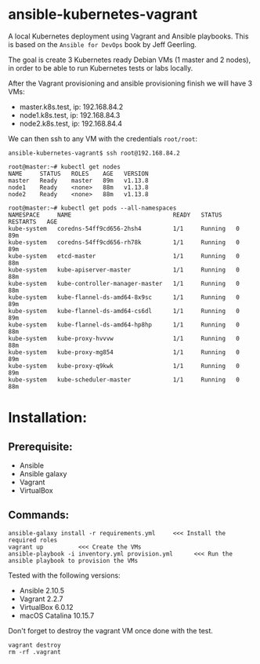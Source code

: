 # ansible-kubernetes-vagrant
A local Kubernetes deployment using Vagrant and Ansible playbooks.
This is based on the  `Ansible for DevOps` book by Jeff Geerling.

The goal is create 3 Kubernetes ready Debian VMs (1 master and 2 nodes), 
in order to be able to run Kubernetes tests or labs locally. 

After the Vagrant provisioning and ansible provisioning finish we will have 3 VMs: 
* master.k8s.test, ip: 192.168.84.2
* node1.k8s.test, ip: 192.168.84.3
* node2.k8s.test, ip: 192.168.84.4

We can then ssh to any VM with the credentials `root/root`:
```
ansible-kubernetes-vagrant$ ssh root@192.168.84.2

root@master:~# kubectl get nodes
NAME     STATUS   ROLES    AGE   VERSION
master   Ready    master   89m   v1.13.8
node1    Ready    <none>   88m   v1.13.8
node2    Ready    <none>   88m   v1.13.8

root@master:~# kubectl get pods --all-namespaces
NAMESPACE     NAME                             READY   STATUS    RESTARTS   AGE
kube-system   coredns-54ff9cd656-2hsh4         1/1     Running   0          89m
kube-system   coredns-54ff9cd656-rh78k         1/1     Running   0          89m
kube-system   etcd-master                      1/1     Running   0          88m
kube-system   kube-apiserver-master            1/1     Running   0          88m
kube-system   kube-controller-manager-master   1/1     Running   0          88m
kube-system   kube-flannel-ds-amd64-8x9sc      1/1     Running   0          89m
kube-system   kube-flannel-ds-amd64-cs6dl      1/1     Running   0          89m
kube-system   kube-flannel-ds-amd64-hp8hp      1/1     Running   0          88m
kube-system   kube-proxy-hvvvw                 1/1     Running   0          88m
kube-system   kube-proxy-mg854                 1/1     Running   0          89m
kube-system   kube-proxy-q9kwk                 1/1     Running   0          89m
kube-system   kube-scheduler-master            1/1     Running   0          88m
```
# Installation:
## Prerequisite:
* Ansible
* Ansible galaxy
* Vagrant
* VirtualBox
  
## Commands: 
```
ansible-galaxy install -r requirements.yml     <<< Install the required roles
vagrant up          <<< Create the VMs
ansible-playbook -i inventory.yml provision.yml      <<< Run the ansible playbook to provision the VMs
```

 
Tested with the following versions:
* Ansible 2.10.5
* Vagrant 2.2.7
* VirtualBox 6.0.12
* macOS Catalina 10.15.7



Don't forget to destroy the vagrant VM once done with the test.
```
vagrant destroy
rm -rf .vagrant
```